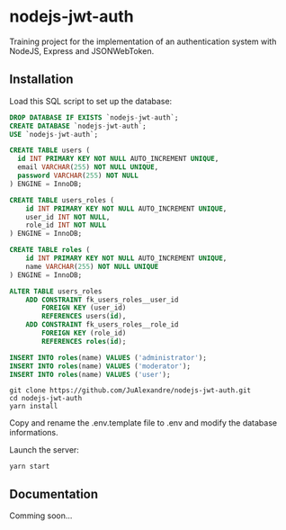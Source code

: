 # nodejs-jwt-auth

Training project for the implementation of an authentication system with NodeJS, Express and JSONWebToken.

## Installation

Load this SQL script to set up the database:

```sql
DROP DATABASE IF EXISTS `nodejs-jwt-auth`;
CREATE DATABASE `nodejs-jwt-auth`;
USE `nodejs-jwt-auth`;

CREATE TABLE users (
  id INT PRIMARY KEY NOT NULL AUTO_INCREMENT UNIQUE,
  email VARCHAR(255) NOT NULL UNIQUE,
  password VARCHAR(255) NOT NULL
) ENGINE = InnoDB;

CREATE TABLE users_roles (
	id INT PRIMARY KEY NOT NULL AUTO_INCREMENT UNIQUE,
    user_id INT NOT NULL,
    role_id INT NOT NULL
) ENGINE = InnoDB;

CREATE TABLE roles (
	id INT PRIMARY KEY NOT NULL AUTO_INCREMENT UNIQUE,
    name VARCHAR(255) NOT NULL UNIQUE
) ENGINE = InnoDB;

ALTER TABLE users_roles
	ADD CONSTRAINT fk_users_roles__user_id
		FOREIGN KEY (user_id)
        REFERENCES users(id),
	ADD CONSTRAINT fk_users_roles__role_id
		FOREIGN KEY (role_id)
        REFERENCES roles(id);

INSERT INTO roles(name) VALUES ('administrator');
INSERT INTO roles(name) VALUES ('moderator');
INSERT INTO roles(name) VALUES ('user');
```

```
git clone https://github.com/JuAlexandre/nodejs-jwt-auth.git
cd nodejs-jwt-auth
yarn install
```

Copy and rename the .env.template file to .env and modify the database informations.

Launch the server:

```
yarn start
```

## Documentation

Comming soon...
